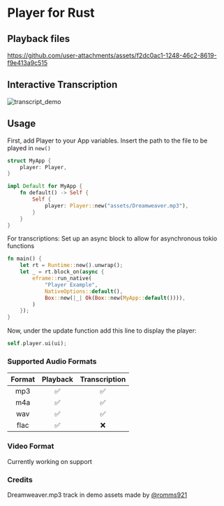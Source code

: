 # Player for Rust

## Playback files

https://github.com/user-attachments/assets/f2dc0ac1-1248-46c2-8619-f9e413a9c515

## Interactive Transcription

![transcript_demo](https://github.com/user-attachments/assets/4ebc03fa-229f-4143-a66b-c18395a6ddcc)

## Usage

First, add Player to your App variables. Insert the path to the file to be played in `new()`

```rust
struct MyApp {
    player: Player,
}

impl Default for MyApp {
    fn default() -> Self {
        Self {
            player: Player::new("assets/Dreamweaver.mp3"),
        }
    }
}
```

For transcriptions: Set up an async block to allow for asynchronous tokio functions

```rust
fn main() {
    let rt = Runtime::new().unwrap();
    let _ = rt.block_on(async {
        eframe::run_native(
            "Player Example",
            NativeOptions::default(),
            Box::new(|_| Ok(Box::new(MyApp::default()))),
        )
    });
}
```

Now, under the update function add this line to display the player:

```rust
self.player.ui(ui);
```

### Supported Audio Formats

| Format | Playback | Transcription |
| :----: | :------: | :-----------: |
|  mp3   |    ✅    |      ✅       |
|  m4a   |    ✅    |      ✅       |
|  wav   |    ✅    |      ✅       |
|  flac  |    ✅    |      ❌       |

### Video Format

Currently working on support

### Credits

Dreamweaver.mp3 track in demo assets made by [@romms921](https://github.com/romms921)
